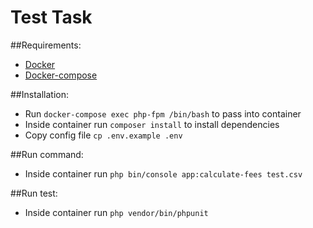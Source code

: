 # Test Task

##Requirements:
- [Docker](https://docs.docker.com/engine/install/ubuntu/)
- [Docker-compose](https://docs.docker.com/compose/install/)

##Installation:
 - Run `docker-compose exec php-fpm /bin/bash` to pass into container
 - Inside container run `composer install` to install dependencies
 - Copy config file `cp .env.example .env`

##Run command:
 - Inside container run  `php bin/console app:calculate-fees test.csv`

##Run test:
 - Inside container run `php vendor/bin/phpunit`
